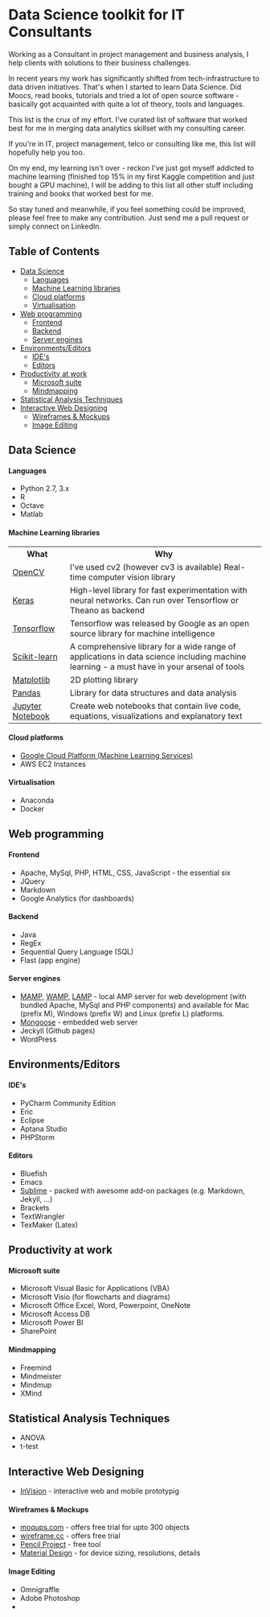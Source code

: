 # Data Science toolkit for IT Consultants

Working as a Consultant in project management and business analysis, I help clients with solutions to their business challenges.

In recent years my work has significantly shifted from tech-infrastructure to data driven initiatives. That's when I started to learn Data Science. Did Moocs, read books, tutorials and tried a lot of open source software - basically got acquainted with quite a lot of theory, tools and languages.

This list is the crux of my effort. I've curated list of software that worked best for me in merging data analytics skillset with my consulting career.

If you're in IT, project management, telco or consulting like me, this list will hopefully help you too. 

On my end, my learning isn't over - reckon I've just got myself addicted to machine learning (finished top 15% in my first Kaggle competition and just bought a GPU machine), I will be adding to this list all other stuff including training and books that worked best for me.

So stay tuned and meanwhile, if you feel something could be improved, please feel free to make any contribution. Just send me a pull request or simply connect on LinkedIn.

## Table of Contents

<!-- MarkdownTOC autolink="true" bracket="round" depth=4 -->

- [Data Science](#data-science)
  - [Languages](#languages)
  - [Machine Learning libraries](#machine-learning-libraries)
  - [Cloud platforms](#cloud-platforms)
  - [Virtualisation](#virtualisation)
- [Web programming](#web-programming)
  - [Frontend](#frontend)
  - [Backend](#backend)
  - [Server engines](#server-engines)
- [Environments/Editors](#environmentseditors)
  - [IDE's](#ides)
  - [Editors](#editors)
- [Productivity at work](#productivity-at-work)
  - [Microsoft suite](#microsoft-suite)
  - [Mindmapping](#mindmapping)
- [Statistical Analysis Techniques](#statistical-analysis-techniques)
- [Interactive Web Designing](#interactive-web-designing)
  - [Wireframes & Mockups](#wireframes--mockups)
  - [Image Editing](#image-editing)

<!-- /MarkdownTOC -->


## Data Science

#### Languages

* Python 2.7, 3.x
* R
* Octave
* Matlab

#### Machine Learning libraries

<table style="width:100%">
  <tr>
    <th>What</th>
    <th>Why</th>
  </tr>
  <tr>
    <td><a href="http://opencv.org/">OpenCV</a></td>
    <td>I've used cv2 (however cv3 is available) Real-time computer vision library</td>
  </tr>
  <tr>
    <td><a href="https://keras.io/">Keras</a></td>
    <td>High-level library for fast experimentation with neural networks. Can run over Tensorflow or Theano as backend</td>
  </tr>
  <tr>
    <td><a href="https://www.tensorflow.org/">Tensorflow</a></td>
    <td>Tensorflow was released by Google as an open source library for machine intelligence</td>
  </tr>
  <tr>
    <td><a href="http://scikit-learn.org/">Scikit-learn</a></td>
    <td>A comprehensive library for a wide range of applications in data science including machine learning - a must have in your arsenal of tools</td>
  </tr>
  <tr>
    <td><a href="https://matplotlib.org/">Matplotlib</a></td>
    <td>2D plotting library</td>
  </tr>
  <tr>
    <td><a href="http://pandas.pydata.org/">Pandas</a></td>
    <td>Library for data structures and data analysis</td>
  </tr>
  <tr>
    <td><a href="http://jupyter.org/">Jupyter Notebook</a></td>
    <td>Create web notebooks that contain live code, equations, visualizations and explanatory text</td>
  </tr>
</table>

#### Cloud platforms

* [Google Cloud Platform (Machine Learning Services)](https://cloud.google.com/products/machine-learning/)
* AWS EC2 Instances

#### Virtualisation

* Anaconda
* Docker

## Web programming

#### Frontend

* Apache, MySql, PHP, HTML, CSS, JavaScript - the essential six
* JQuery
* Markdown
* Google Analytics (for dashboards)

#### Backend

* Java
* RegEx
* Sequential Query Language (SQL)
* Flast (app engine)

#### Server engines

* [MAMP](https://www.mamp.info/en/), [WAMP](http://www.wampserver.com/en/), [LAMP](https://help.ubuntu.com/community/Tasksel) - local AMP server for web development (with bundled Apache, MySql and PHP components) and available for Mac (prefix M), Windows (prefix W) and Linux (prefix L) platforms. 
* [Mongoose](https://github.com/cesanta/mongoose/) - embedded web server
* Jeckyll (Github pages)
* WordPress

## Environments/Editors

#### IDE's

* PyCharm Community Edition
* Eric
* Eclipse
* Aptana Studio
* PHPStorm

#### Editors

* Bluefish
* Emacs
* [Sublime](https://www.sublimetext.com/) - packed with awesome add-on packages (e.g. Markdown, Jekyll, ...)
* Brackets
* TextWrangler
* TexMaker (Latex)

## Productivity at work

#### Microsoft suite

* Microsoft Visual Basic for Applications (VBA)
* Microsoft Visio (for flowcharts and diagrams)
* Microsoft Office Excel, Word, Powerpoint, OneNote
* Microsoft Access DB
* Microsoft Power BI
* SharePoint

#### Mindmapping

* Freemind
* Mindmeister
* Mindmup
* XMind

## Statistical Analysis Techniques

* ANOVA
* t-test

## Interactive Web Designing

* [InVision](https://www.invisionapp.com/) - interactive web and mobile prototypig

#### Wireframes & Mockups

* [moqups.com](https://moqups.com) - offers free trial for upto 300 objects
* [wireframe.cc](https://wireframe.cc) - offers free trial
* [Pencil Project](http://pencil.evolus.vn/) - free tool
* [Material Design](https://material.io/devices/) - for device sizing, resolutions, details

#### Image Editing

* Omnigraffle
* Adobe Photoshop
* 